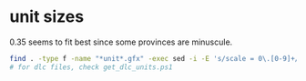 # unit sizes

0.35 seems to fit best since some provinces are minuscule.

```bash
find . -type f -name "*unit*.gfx" -exec sed -i -E 's/scale = 0\.[0-9]+/scale = 0.35/g' {} \;
# for dlc files, check get_dlc_units.ps1
```
